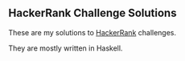 ## HackerRank Challenge Solutions
These are my solutions to [HackerRank](http://hackerrank.com) challenges.

They are mostly written in Haskell.
